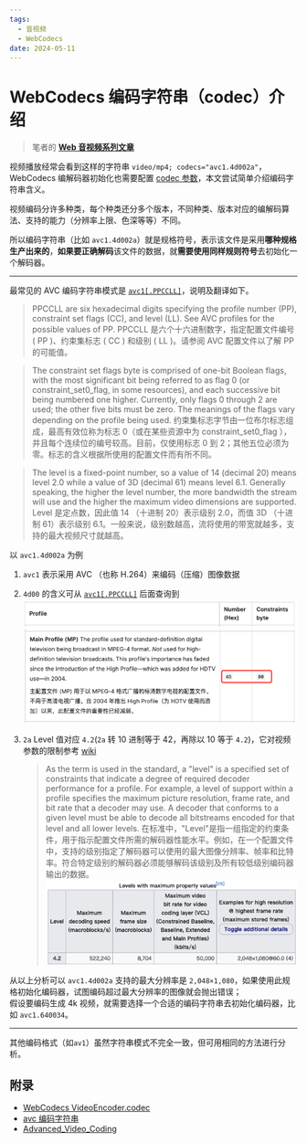 ```yaml
---
tags:
  - 音视频
  - WebCodecs
date: 2024-05-11
---
```


# WebCodecs 编码字符串（codec）介绍

> 笔者的 [**Web 音视频系列文章**](/tag/WebAV)

视频播放经常会看到这样的字符串 `video/mp4; codecs="avc1.4d002a"`，WebCodecs 编解码器初始化也需要配置 [codec 参数][1]，本文尝试简单介绍编码字符串含义。

视频编码分许多种类，每个种类还分多个版本，不同种类、版本对应的编解码算法、支持的能力（分辨率上限、色深等等）不同。

所以编码字符串（比如 `avc1.4d002a`）就是规格符号，表示该文件是采用**哪种规格生产出来的**，**如果要正确解码**该文件的数据，就**需要使用同样规则符号**去初始化一个解码器。

---

最常见的 AVC 编码字符串模式是 [`avc1[.PPCCLL]`][2]，说明及翻译如下。

> PPCCLL are six hexadecimal digits specifying the profile number (PP), constraint set flags (CC), and level (LL). See AVC profiles for the possible values of PP.
> PPCCLL 是六个十六进制数字，指定配置文件编号 ( PP )、约束集标志 ( CC ) 和级别 ( LL )。请参阅 AVC 配置文件以了解 PP 的可能值。

> The constraint set flags byte is comprised of one-bit Boolean flags, with the most significant bit being referred to as flag 0 (or constraint_set0_flag, in some resources), and each successive bit being numbered one higher. Currently, only flags 0 through 2 are used; the other five bits must be zero. The meanings of the flags vary depending on the profile being used.
> 约束集标志字节由一位布尔标志组成，最高有效位称为标志 0（或在某些资源中为 constraint_set0_flag ），并且每个连续位的编号较高。目前，仅使用标志 0 到 2；其他五位必须为零。标志的含义根据所使用的配置文件而有所不同。

> The level is a fixed-point number, so a value of 14 (decimal 20) means level 2.0 while a value of 3D (decimal 61) means level 6.1. Generally speaking, the higher the level number, the more bandwidth the stream will use and the higher the maximum video dimensions are supported.
> Level 是定点数，因此值 14 （十进制 20）表示级别 2.0，而值 3D （十进制 61）表示级别 6.1。一般来说，级别数越高，流将使用的带宽就越多，支持的最大视频尺寸就越高。

以 `avc1.4d002a` 为例

1. `avc1` 表示采用 AVC （也称 H.264）来编码（压缩）图像数据
2. `4d00` 的含义可从 [`avc1[.PPCCLL]`][2] 后面查询到
   ![](./4d00.png)

3. `2a` Level 值对应 `4.2`(`2a` 转 10 进制等于 42，再除以 10 等于 `4.2`)，它对视频参数的限制参考 [wiki][3]
   > As the term is used in the standard, a "level" is a specified set of constraints that indicate a degree of required decoder performance for a profile. For example, a level of support within a profile specifies the maximum picture resolution, frame rate, and bit rate that a decoder may use. A decoder that conforms to a given level must be able to decode all bitstreams encoded for that level and all lower levels.
   > 在标准中，"Level"是指一组指定的约束条件，用于指示配置文件所需的解码器性能水平。例如，在一个配置文件中，支持的级别指定了解码器可以使用的最大图像分辨率、帧率和比特率。符合特定级别的解码器必须能够解码该级别及所有较低级别编码器输出的数据。
   > ![](./level.png)

从以上分析可以 `avc1.4d002a` 支持的最大分辨率是 `2,048×1,080`，如果使用此规格初始化编码器，试图编码超过最大分辨率的图像就会抛出错误；  
假设要编码生成 4k 视频，就需要选择一个合适的编码字符串去初始化编码器，比如 `avc1.640034`。

---

其他编码格式（如`av1`）虽然字符串模式不完全一致，但可用相同的方法进行分析。

## 附录

- [WebCodecs VideoEncoder.codec][1]
- [avc 编码字符串][2]
- [Advanced_Video_Coding][3]

[1]: https://developer.mozilla.org/en-US/docs/Web/API/VideoEncoder/configure#codec
[2]: https://developer.mozilla.org/en-US/docs/Web/Media/Formats/codecs_parameter#avc1.ppccll
[3]: https://en.wikipedia.org/wiki/Advanced_Video_Coding
